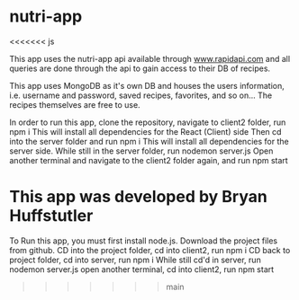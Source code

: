 # nutri-app

  <<<<<<< js
  <!-- **Due to the nature of third party API integration, some links
  may not be operational. The third party API is by not controlled by
  the developer of this app.** -->

  This app uses the nutri-app api available through www.rapidapi.com
  and all queries are done through the api to gain access to their DB of recipes.

  This app uses MongoDB as it's own DB and houses the users information, i.e. username and password, saved recipes, favorites, and so on... The recipes themselves are free to use.

  In order to run this app, clone the repository, navigate to client2
  folder, run npm i
  This will install all dependencies for the React (Client) side
  Then cd into the server folder and run npm i
  This will install all dependencies for the server side.
  While still in the server folder, run nodemon server.js
  Open another terminal and navigate to the client2 folder again,
  and run npm start

  This app was developed by Bryan Huffstutler
  =======
  To Run this app, you must first install node.js.
  Download the project files from github.
  CD into the project folder, cd into client2, run npm i
  CD back to project folder, cd into server, run npm i
  While still cd'd in server, run nodemon server.js
  open another terminal, cd into client2, run npm start
  >>>>>>> main

